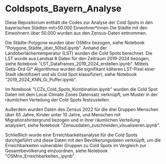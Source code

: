 # Coldspots_Bayern_Analyse

Diese Repositorium enthält die Codes zur Analyse der Cold Spots in den bayerischen Städten mit>50.000 Einwohner*innen
Die Städte mit den Einwohnern über 50.000 wurden aus den Zensus-Daten entnommen. 

Die Städte-Polygone wurden über OSMnx bezogen, siehe Notebook "Polygone_Städte_über_50tsd.ipynb". 
Anhand der Landoberlächentemperatur (LST) wurden die Cold Spots berechnet. Die LST wurde aus Landsat 8 Daten für den Zeitraum 2019-2024 bezogen, siehe Notebook "LST_Dataframes_2019_2024_erstellen.ipynb". Mittels Getis-Ord Gi* Algorithmus wurden die signifikant kälteren LST-Pixel einer Stadt identifiziert und als Cold Spot klassifiziert, siehe Notebook "2019_2024_KNN_Gi_Puffer.ipynb". 

Im Notebook "LCZs_Cold_Spots_Kombination.ipynb" wurden die Cold Spot Daten mit dem Local Climate Zones Datensatz verknüpft, um Muster in der räumlichen Verteilung der Cold Spots festzustellen.

Außerdem wurden Daten des Zensus 2022 für die drei Gruppen Menschen über 65 Jahre, Kinder unter 10 Jahre, und Menschen mit Migrationshintergrund bezogen und in ihrer räumlichen Verteilung analysiert, siehe Notebook "Zensusdaten_zuschneiden_visualisieren.ipynb". 

Schließlich wurde eine Erreichbarkeitsanalyse für die Cold Spots durchgeführt und diese Daten mit den Bevölkerungsdaten verknüpft, um die Erreichbarkeiten vulnerabler Gruppen zu Cold Spots im Vergleich zur Gesamtbevölkerung einzuordnen, siehe Notebook "OSMnx_Erreichbarkeiten_.ipynb". 
